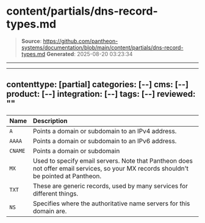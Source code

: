 # content/partials/dns-record-types.md

> **Source**: https://github.com/pantheon-systems/documentation/blob/main/content/partials/dns-record-types.md
> **Generated**: 2025-08-20 03:23:34

---

---
contenttype: [partial]
categories: [--]
cms: [--]
product: [--]
integration: [--]
tags: [--]
reviewed: ""
---

| Name     | Description                                      |
|:-------- |:------------------------------------------------ |
| `A`      | Points a domain or subdomain to an IPv4 address. |
| `AAAA`   | Points a domain or subdomain to an IPv6 address. |
| `CNAME`  | Points a domain or subdomain
| `MX`     | Used to specify email servers. Note that Pantheon does not offer email services, so your MX records shouldn't be pointed at Pantheon. |
| `TXT`    | These are generic records, used by many services for different things. |
| `NS`     | Specifies where the authoritative name servers for this domain are. |
